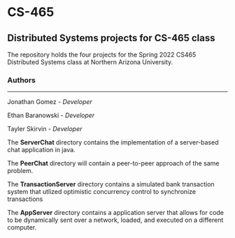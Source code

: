 # CS-465

## Distributed Systems projects for CS-465 class

The repository holds the four projects for the Spring 2022 CS465 Distributed Systems class at Northern Arizona University.


### Authors

---

Jonathan Gomez - *Developer*

Ethan Baranowski - *Developer*

Tayler Skirvin - *Developer*


The **ServerChat** directory contains the implementation of a server-based chat application in java.

The **PeerChat** directory will contain a peer-to-peer approach of the same problem.

The **TransactionServer** directory contains a simulated bank transaction system that utlized optimistic concurrency control to synchronize transactions

The **AppServer** directory contains a application server that allows for code to be dynamically sent over a network, loaded, and executed on a different computer.
